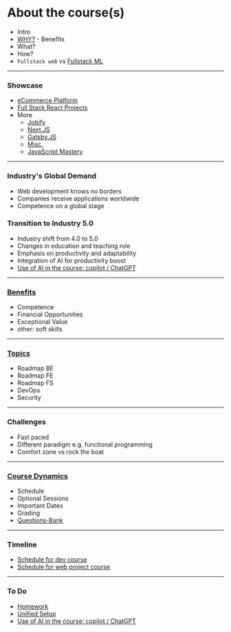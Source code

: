 # About the course(s)



- Intro
- [WHY?]  - Benefits
- What?
- How?
- `Fullstack web` vs [Fullstack ML](https://fullstackdeeplearning.com/)
----
### Showcase

- [eCommerce Platform ](https://github.com/bradtraversy/proshop-v2)
- [Full Stack React Projects](https://github.com/PacktPublishing/Full-Stack-React-Projects-Second-Edition)
- More
  - [Jobify]
  - [Next.JS]
  - [Gatsby.JS]
  - [Misc.]
  - [JavaScript Mastery]



----

### Industry's Global Demand

- Web development knows no borders
- Companies receive applications worldwide
- Competence on a global stage

### Transition to Industry 5.0

- Industry shift from 4.0 to 5.0
- Changes in education and teaching role
- Emphasis on productivity and adaptability
- Integration of AI for productivity boost
- [Use of AI in the course: copilot / ChatGPT]

----
### [Benefits](./description.md#competence-after-finishing-the-course)

- Competence
- Financial Opportunities
- Exceptional Value
- other: soft skills

------
### [Topics](./description.md#session-2)

- Roadmap BE
- Roadmap FE
- Roadmap FS
- DevOps
- Security

----

### Challenges

- Fast paced
- Different paradigm e.g. functional programming
- Comfort zone vs rock the boat


----

### [Course Dynamics](./course-dynamics.md)
- Schedule
- Optional Sessions
- Important Dates
- Grading
- [Questions-Bank]

---

### Timeline

- [Schedule for  dev course](./description.md#schedule-web-development-course)
- [Schedule for web project course](./description.md#schedule-project-course)


---
### To Do
- [Homework](./homework.md)
- [Unified Setup](./unified-setup/README.md)
- [Use of AI in the course: copilot / ChatGPT]








<!-- Links -->
[Questions-Bank]:https://github.com/tx00-web-en/Questions-Bank
[Use of AI in the course: copilot / ChatGPT]:./AI.md
[WHY?]:https://simonsinek.com/books/start-with-why/
[Gatsby.JS]:https://www.gatsbyjs.com/
[Next.JS]:https://nextjs.org/
[Misc.]:https://www.johnsmilga.com/
[JavaScript Mastery]:https://www.youtube.com/@javascriptmastery/playlists
[Jobify]:https://jobify.live/login